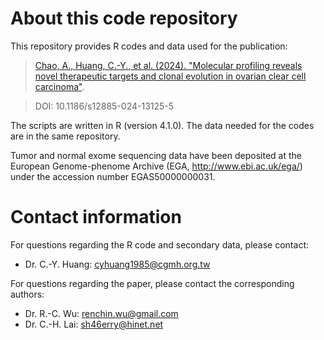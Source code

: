 # About this code repository
This repository provides R codes and data used for the publication:

> [Chao, A., Huang, C.-Y., et al. (2024). "Molecular profiling reveals novel therapeutic targets and clonal evolution in ovarian clear cell carcinoma"](https://link.springer.com/article/10.1186/s12885-024-13125-5). 

> DOI: 10.1186/s12885-024-13125-5

The scripts are written in R (version 4.1.0). The data needed for the codes are in the same repository. 

Tumor and normal exome sequencing data have been deposited at the European Genome-phenome Archive (EGA, http://www.ebi.ac.uk/ega/) under the accession number EGAS50000000031.

# Contact information
For questions regarding the R code and secondary data, please contact:
* Dr. C.-Y. Huang: cyhuang1985@cgmh.org.tw

For questions regarding the paper, please contact the corresponding authors:
* Dr. R.-C. Wu: renchin.wu@gmail.com
* Dr. C.-H. Lai: sh46erry@hinet.net
